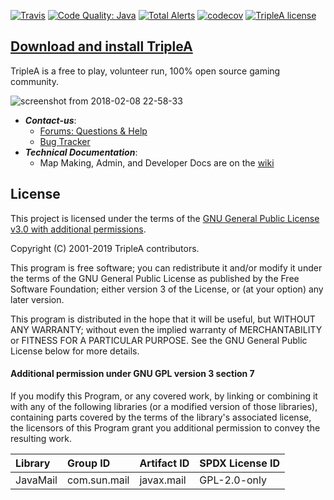 [![Travis](https://img.shields.io/travis/triplea-game/triplea.svg?style=flat-square)](https://travis-ci.org/triplea-game/triplea)
[![Code Quality: Java](https://img.shields.io/lgtm/grade/java/g/triplea-game/triplea.svg?logo=lgtm&logoWidth=18&style=flat-square)](https://lgtm.com/projects/g/triplea-game/triplea/context:java)
[![Total Alerts](https://img.shields.io/lgtm/alerts/g/triplea-game/triplea.svg?logo=lgtm&logoWidth=18&style=flat-square)](https://lgtm.com/projects/g/triplea-game/triplea/alerts)
[![codecov](https://img.shields.io/codecov/c/github/triplea-game/triplea/master.svg?style=flat-square)](https://codecov.io/gh/triplea-game/triplea)
[![TripleA license](https://img.shields.io/github/license/triplea-game/triplea.svg?style=flat-square)](https://github.com/triplea-game/triplea/blob/master/LICENSE)
 
## [Download and install TripleA](http://triplea-game.org/download/)
TripleA is a free to play, volunteer run, 100% open source gaming community.

![screenshot from 2018-02-08 22-58-33](https://user-images.githubusercontent.com/12397753/36015523-a4e28a24-0d23-11e8-84c0-c4bd0ee19ce0.png)

- ***Contact-us***: 
  - [Forums: Questions & Help](https://forums.triplea-game.org/category/10/help-questions)
  - [Bug Tracker](https://github.com/triplea-game/triplea/issues/new)
- ***Technical Documentation***: 
  - Map Making, Admin, and Developer Docs are on the [wiki](https://github.com/triplea-game/triplea/wiki)

## License

This project is licensed under the terms of the 
[GNU General Public License v3.0 with additional permissions](/LICENSE).

Copyright (C) 2001-2019 TripleA contributors.

This program is free software; you can redistribute it and/or modify it under the terms
of the GNU General Public License as published by the Free Software Foundation; either
version 3 of the License, or (at your option) any later version.

This program is distributed in the hope that it will be useful, but WITHOUT ANY WARRANTY;
without even the implied warranty of MERCHANTABILITY or FITNESS FOR A PARTICULAR PURPOSE.
See the GNU General Public License below for more details.


#### Additional permission under GNU GPL version 3 section 7

If you modify this Program, or any covered work, by linking or combining it with any
of the following libraries (or a modified version of those libraries), containing 
parts covered by the terms of the library's associated license, the licensors of 
this Program grant you additional permission to convey the resulting work.

Library | Group ID | Artifact ID | SPDX License ID
:-- | :-- | :-- | :--
JavaMail | com.sun.mail | javax.mail | GPL-2.0-only

